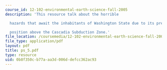 ```yaml
---
course_id: 12-102-environmental-earth-science-fall-2005
description: 'This resource talk about the horrible

  hazards that await the inhabitants of Washington State due to its precarious

  position above the Cascadia Subduction Zone.'
file_location: /coursemedia/12-102-environmental-earth-science-fall-2005/0b8f350cb77aaa3d006ddefcc362ac93_ps_5.pdf
file_type: application/pdf
layout: pdf
title: ps_5.pdf
type: resource
uid: 0b8f350c-b77a-aa3d-006d-defcc362ac93
---
```

